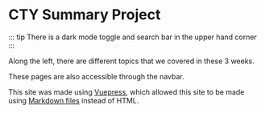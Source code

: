 # CTY Summary Project

::: tip
There is a dark mode toggle and search bar in the upper hand corner
:::

Along the left, there are different topics that we covered in these 3 weeks.

These pages are also accessible through the navbar.

This site was made using [Vuepress](https://v2.vuepress.vuejs.org/), which allowed this site to be made using [Markdown files](./misc/README.md#markdown) instead of HTML.
